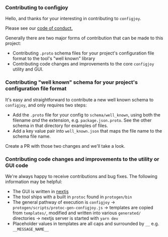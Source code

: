 ### Contributing to configjoy

Hello, and thanks for your interesting in contributing to `configjoy`.

Please see our [code of conduct.](CODE_OF_CONDUCT.md)

Generally there are two major forms of contribution that can be made to this project:
- Contributing `.proto` schema files for your project's configuration file format to the tool's "well known" library
- Contributing code changes and improvements to the core `configjoy` utility and GUI.

### Contributing "well known" schema for your project's configuration file format

It's easy and straightforward to contribute a new well known schema to `configjoy`, and only requires two steps:
- Add the `.proto` file for your config to `schema/well_known`, using both the filename _and_ the extension, e.g. `package.json.proto`. See the other schema in that directory for examples of files.
- Add a key value pair into `well_known.json` that maps the file name to the schema file name.

Create a PR with those two changes and we'll take a look.

### Contributing code changes and improvements to the utility or GUI code

We're always happy to receive contributions and bug fixes. The following information may be helpful:
- The GUI is written in [nextjs](https://github.com/vercel/next.js/)
- The tool ships with a built in `protoc` found in `protogen/bin`
- The general pathway of execution is `configjoy` -> `protogen/scripts/protoc-gen-configjoy.js` -> templates are copied from `templates/`, modified and written into various `generated/` directories -> nextjs server is started with `yarn dev`
- Placeholder values in templates are all caps and surrounded by `__` e.g. `__MESSAGE_NAME__`